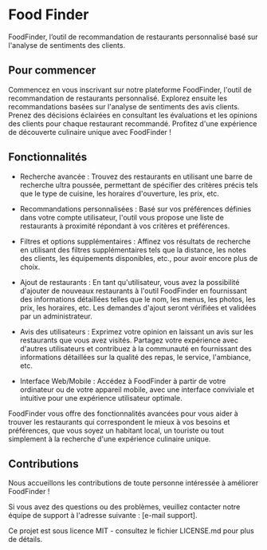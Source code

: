# Food Finder

FoodFinder, l’outil de recommandation de restaurants personnalisé basé sur l'analyse de sentiments des clients.

## Pour commencer

Commencez en vous inscrivant sur notre plateforme FoodFinder, l'outil de recommandation de restaurants personnalisé. Explorez ensuite les recommandations basées sur l'analyse de sentiments des avis clients. Prenez des décisions éclairées en consultant les évaluations et les opinions des clients pour chaque restaurant recommandé. Profitez d'une expérience de découverte culinaire unique avec FoodFinder !

## Fonctionnalités 

- Recherche avancée : Trouvez des restaurants en utilisant une barre de recherche ultra poussée, permettant de spécifier des critères précis tels que le type de cuisine, les horaires d'ouverture, les prix, etc.

- Recommandations personnalisées : Basé sur vos préférences définies dans votre compte utilisateur, l'outil vous propose une liste de restaurants à proximité répondant à vos critères et préférences.

- Filtres et options supplémentaires : Affinez vos résultats de recherche en utilisant des filtres supplémentaires tels que la distance, les notes des clients, les équipements disponibles, etc., pour avoir encore plus de choix.

- Ajout de restaurants : En tant qu'utilisateur, vous avez la possibilité d'ajouter de nouveaux restaurants à l'outil FoodFinder en fournissant des informations détaillées telles que le nom, les menus, les photos, les prix, les horaires, etc. Les demandes d'ajout seront vérifiées et validées par un administrateur.

- Avis des utilisateurs : Exprimez votre opinion en laissant un avis sur les restaurants que vous avez visités. Partagez votre expérience avec d'autres utilisateurs et contribuez à la communauté en fournissant des informations détaillées sur la qualité des repas, le service, l'ambiance, etc.

- Interface Web/Mobile : Accédez à FoodFinder à partir de votre ordinateur ou de votre appareil mobile, avec une interface conviviale et intuitive pour une expérience utilisateur optimale.

FoodFinder vous offre des fonctionnalités avancées pour vous aider à trouver les restaurants qui correspondent le mieux à vos besoins et préférences, que vous soyez un habitant local, un touriste ou tout simplement à la recherche d'une expérience culinaire unique.

## Contributions 

Nous accueillons les contributions de toute personne intéressée à améliorer FoodFinder ! 

Si vous avez des questions ou des problèmes, veuillez contacter notre équipe de support à l'adresse suivante : [e-mail support].

Ce projet est sous licence MIT - consultez le fichier LICENSE.md pour plus de détails.
